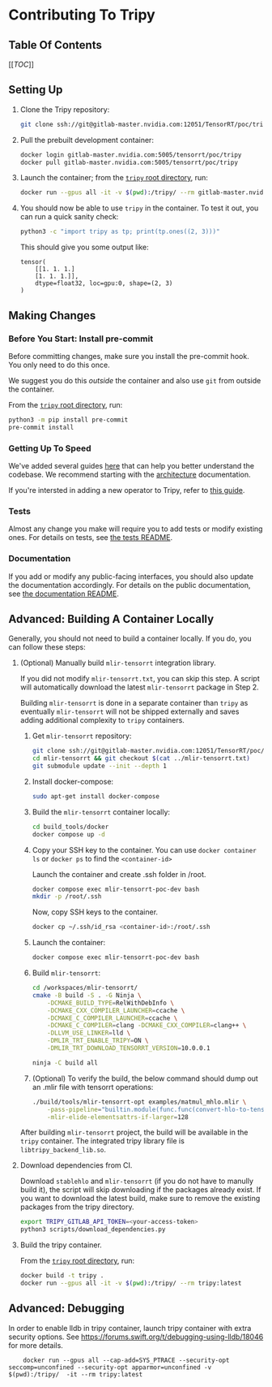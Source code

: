 # Contributing To Tripy


## Table Of Contents

[[_TOC_]]


## Setting Up

1. Clone the Tripy repository:

	```bash
	git clone ssh://git@gitlab-master.nvidia.com:12051/TensorRT/poc/tripy.git
	```

2. Pull the prebuilt development container:

	```bash
	docker login gitlab-master.nvidia.com:5005/tensorrt/poc/tripy
	docker pull gitlab-master.nvidia.com:5005/tensorrt/poc/tripy
	```

3. Launch the container; from the [`tripy` root directory](.), run:

	```bash
	docker run --gpus all -it -v $(pwd):/tripy/ --rm gitlab-master.nvidia.com:5005/tensorrt/poc/tripy:latest
	```

4. You should now be able to use `tripy` in the container. To test it out, you can run a quick sanity check:

	```bash
	python3 -c "import tripy as tp; print(tp.ones((2, 3)))"
	```

	This should give you some output like:
	```
	tensor(
		[[1. 1. 1.]
		[1. 1. 1.]],
		dtype=float32, loc=gpu:0, shape=(2, 3)
	)
	```

## Making Changes

### Before You Start: Install pre-commit

Before committing changes, make sure you install the pre-commit hook.
You only need to do this once.

We suggest you do this *outside* the container and also use `git` from
outside the container.

From the [`tripy` root directory](.), run:
```bash
python3 -m pip install pre-commit
pre-commit install
```

### Getting Up To Speed

We've added several guides [here](./docs/development/) that can help you better understand
the codebase. We recommend starting with the [architecture](./docs/development/architecture.md)
documentation.

If you're intersted in adding a new operator to Tripy, refer to [this guide](./docs/development/how-to-add-new-ops.md).


### Tests

Almost any change you make will require you to add tests or modify existing ones.
For details on tests, see [the tests README](./tests/README.md).


### Documentation

If you add or modify any public-facing interfaces, you should also update the documentation accordingly.
For details on the public documentation, see [the documentation README](./docs/README.md).


## Advanced: Building A Container Locally

Generally, you should not need to build a container locally. If you do, you can follow these steps:

1. (Optional) Manually build `mlir-tensorrt` integration library.

	If you did not modify `mlir-tensorrt.txt`, you can skip this step.
	A script will automatically download the latest `mlir-tensorrt` package in Step 2.

	Building `mlir-tensorrt` is done in a separate container than `tripy` as eventually `mlir-tensorrt`
	will not be shipped externally and saves adding additional complexity to `tripy` containers.

	1. Get `mlir-tensorrt` repository:

		```bash
		git clone ssh://git@gitlab-master.nvidia.com:12051/TensorRT/poc/mlir/mlir-tensorrt.git
		cd mlir-tensorrt && git checkout $(cat ../mlir-tensorrt.txt)
		git submodule update --init --depth 1
		```

	2. Install docker-compose:

		```bash
		sudo apt-get install docker-compose
		```

	3. Build the `mlir-tensorrt` container locally:

		```bash
		cd build_tools/docker
		docker compose up -d
		```

	4. Copy your SSH key to the container. You can use `docker container ls` or `docker ps` to find the `<container-id>`

		Launch the container and create .ssh folder in /root.
		```bash
		docker compose exec mlir-tensorrt-poc-dev bash
		mkdir -p /root/.ssh
		```

		Now, copy SSH keys to the container.
		```bash
		docker cp ~/.ssh/id_rsa <container-id>:/root/.ssh
		```

	5. Launch the container:

		```bash
		docker compose exec mlir-tensorrt-poc-dev bash
		```

	6. Build `mlir-tensorrt`:

		```bash
		cd /workspaces/mlir-tensorrt/
		cmake -B build -S . -G Ninja \
			-DCMAKE_BUILD_TYPE=RelWithDebInfo \
			-DCMAKE_CXX_COMPILER_LAUNCHER=ccache \
			-DCMAKE_C_COMPILER_LAUNCHER=ccache \
			-DCMAKE_C_COMPILER=clang -DCMAKE_CXX_COMPILER=clang++ \
			-DLLVM_USE_LINKER=lld \
			-DMLIR_TRT_ENABLE_TRIPY=ON \
			-DMLIR_TRT_DOWNLOAD_TENSORRT_VERSION=10.0.0.1

		ninja -C build all
		```

	7. (Optional) To verify the build, the below command should dump out an .mlir file with tensorrt operations:

		```bash
		./build/tools/mlir-tensorrt-opt examples/matmul_mhlo.mlir \
			-pass-pipeline="builtin.module(func.func(convert-hlo-to-tensorrt{allow-i64-to-i32-conversion},tensorrt-expand-ops,translate-tensorrt-to-engine))" \
			-mlir-elide-elementsattrs-if-larger=128
		```

	After building `mlir-tensorrt` project, the build will be available in the `tripy` container.
	The integrated tripy library file is `libtripy_backend_lib.so`.

2. Download dependencies from CI.

	Download `stablehlo` and `mlir-tensorrt` (if you do not have to manully build it), the script will skip downloading if the packages already exist. If you want to download the latest build, make sure to remove the existing packages from the tripy directory.

	```bash
	export TRIPY_GITLAB_API_TOKEN=<your-access-token>
	python3 scripts/download_dependencies.py
	```

3. Build the tripy container.

	From the [`tripy` root directory](.), run:
	```bash
	docker build -t tripy .
	docker run --gpus all -it -v $(pwd):/tripy/ --rm tripy:latest
	```

## Advanced: Debugging

In order to enable lldb in tripy container, launch tripy container with extra security options. See https://forums.swift.org/t/debugging-using-lldb/18046 for more details.

```
	docker run --gpus all --cap-add=SYS_PTRACE --security-opt seccomp=unconfined --security-opt apparmor=unconfined -v $(pwd):/tripy/  -it --rm tripy:latest
```
